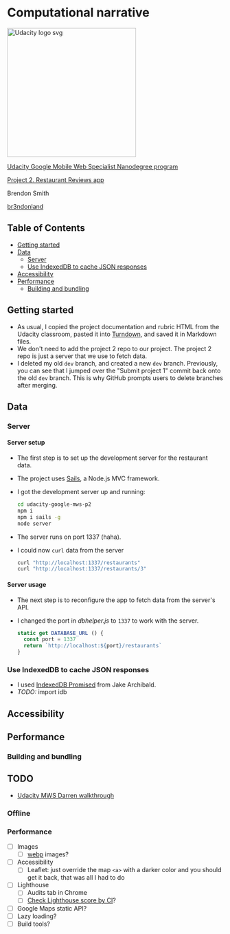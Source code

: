 # Computational narrative

<a href="https://www.udacity.com/">
  <img src="https://s3-us-west-1.amazonaws.com/udacity-content/rebrand/svg/logo.min.svg" width="300" alt="Udacity logo svg">
</a>

[Udacity Google Mobile Web Specialist Nanodegree program](https://www.udacity.com/course/mobile-web-specialist-nanodegree--nd024)

[Project 2. Restaurant Reviews app](https://github.com/br3ndonland/udacity-google-mws)

Brendon Smith

[br3ndonland](https://github.com/br3ndonland)

## Table of Contents <!-- omit in toc -->

- [Getting started](#getting-started)
- [Data](#data)
  - [Server](#server)
  - [Use IndexedDB to cache JSON responses](#use-indexeddb-to-cache-json-responses)
- [Accessibility](#accessibility)
- [Performance](#performance)
  - [Building and bundling](#building-and-bundling)
## Getting started

- As usual, I copied the project documentation and rubric HTML from the Udacity classroom, pasted it into [Turndown](https://domchristie.github.io/turndown/), and saved it in Markdown files.
- We don't need to add the project 2 repo to our project. The project 2 repo is just a server that we use to fetch data.
- I deleted my old `dev` branch, and created a new `dev` branch. Previously, you can see that I jumped over the "Submit project 1" commit back onto the old `dev` branch. This is why GitHub prompts users to delete branches after merging.

## Data

### Server

#### Server setup

- The first step is to set up the development server for the restaurant data.
- The project uses [Sails](https://sailsjs.com/), a Node.js MVC framework.
- I got the development server up and running:

  ```sh
  cd udacity-google-mws-p2
  npm i
  npm i sails -g
  node server
  ```

- The server runs on port 1337 (haha).
- I could now `curl` data from the server

  ```sh
  curl "http://localhost:1337/restaurants"
  curl "http://localhost:1337/restaurants/3"
  ```

#### Server usage

- The next step is to reconfigure the app to fetch data from the server's API.
- I changed the port in *dbhelper.js* to `1337` to work with the server.

  ```js
  static get DATABASE_URL () {
    const port = 1337
    return `http://localhost:${port}/restaurants`
  }
  ```

### Use IndexedDB to cache JSON responses

- I used [IndexedDB Promised](https://github.com/jakearchibald/idb) from Jake Archibald.
- *TODO:* import idb

## Accessibility

## Performance

### Building and bundling

## TODO

- [Udacity MWS Darren walkthrough](https://www.youtube.com/watch?v=S7UGidduflQ)

### Offline

### Performance

- [ ] Images
  - [ ] [webp](https://developers.google.com/speed/webp/) images?
- [ ] Accessibility
  - [ ] Leaflet: just override the map `<a>` with a darker color and you should get it back, that was all I had to do
- [ ] Lighthouse
  - [ ] Audits tab in Chrome
  - [ ] [Check Lighthouse score by CI](https://medium.freecodecamp.org/how-to-make-sure-your-progressive-web-app-keeps-its-lighthouse-audit-score-4c11cf514e1a)?
- [ ] Google Maps static API?
- [ ] Lazy loading?
- [ ] Build tools?